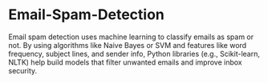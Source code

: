 # Email-Spam-Detection
 Email spam detection uses machine learning to classify emails as spam or not. By using algorithms like Naive Bayes or SVM and features like word frequency, subject lines, and sender info, Python libraries (e.g., Scikit-learn, NLTK) help build models that filter unwanted emails and improve inbox security.

